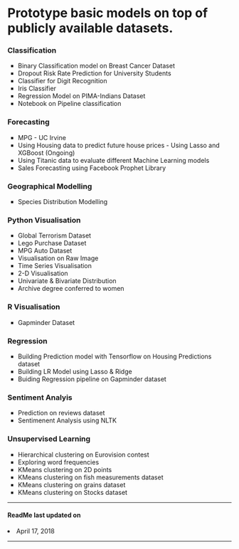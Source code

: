 <h1> Prototype basic models on top of publicly available datasets. </h1>

<h3> Classification </h3>
    <ul style="list-style-type:square">
      <li> Binary Classification model on Breast Cancer Dataset</li>
      <li> Dropout Risk Rate Prediction for University Students </li>
      <li> Classifier for Digit Recognition</li>
      <li> Iris Classifier</li>
      <li> Regression Model on PIMA-Indians Dataset</li>
      <li> Notebook on Pipeline classification</li>
    </ul>


<h3> Forecasting </h3>
    <ul style="list-style-type:square">
      <li> MPG - UC Irvine </li>
      <li> Using Housing data to predict future house prices - Using Lasso and XGBoost (Ongoing) </li>
      <li> Using Titanic data to evaluate different Machine Learning models </li>
      <li> Sales Forecasting using Facebook Prophet Library </li>
    </ul>

<h3> Geographical Modelling </h3>
    <ul style="list-style-type:square">
      <li> Species Distribution Modelling </li>
    </ul>

<h3> Python Visualisation </h3>
    <ul style="list-style-type:square">
      <li> Global Terrorism Dataset </li>
      <li> Lego Purchase Dataset </li>
      <li> MPG Auto Dataset </li>
      <li> Visualisation on Raw Image </li>
      <li> Time Series Visualisation </li>
      <li> 2-D Visualisation </li>
      <li> Univariate & Bivariate Distribution </li>
      <li> Archive degree conferred to women </li>
    </ul>

<h3> R Visualisation </h3>
    <ul style="list-style-type:square">
      <li> Gapminder Dataset </li>
    </ul>

<h3> Regression </h3>
    <ul style="list-style-type:square">
      <li> Building Prediction model with Tensorflow on Housing Predictions dataset </li>
      <li> Building LR Model using Lasso & Ridge </li>
      <li> Buiding Regression pipeline on Gapminder dataset </li>
    </ul>

<h3> Sentiment Analyis</h3>
    <ul style="list-style-type:square">
      <li> Prediction on reviews dataset</li>
      <li> Sentimenent Analysis using NLTK </li>
    </ul>

<h3> Unsupervised Learning</h3>
    <ul style="list-style-type:square">
      <li> Hierarchical clustering on Eurovision contest </li>
      <li> Exploring word frequencies </li>
      <li> KMeans clustering on 2D points </li>
      <li> KMeans clustering on fish measurements dataset </li>
      <li> KMeans clustering on grains dataset </li>
      <li> KMeans clustering on Stocks dataset </li>
    </ul>

<hr/>
<h4> ReadMe last updated on </h4>
    <li> April 17, 2018 </li>
<hr/>